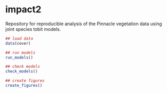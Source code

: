 # impact2

Repository for reproducible analysis of the Pinnacle vegetation
data using joint species tobit models.

``` r
## load data
data(cover)

## run models
run_models()

## check models
check_models()

## create figures
create_figures()
```

